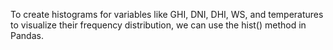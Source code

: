 To create histograms for variables like GHI, DNI, DHI, WS, and temperatures
to visualize
their frequency distribution, we can use the hist() method in Pandas.

